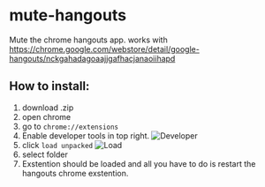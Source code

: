 # mute-hangouts
Mute the chrome hangouts app.
works with https://chrome.google.com/webstore/detail/google-hangouts/nckgahadagoaajjgafhacjanaoiihapd
## How to install:

1. download .zip
1. open chrome
2. go to `chrome://extensions`
3. Enable developer tools in top right.
![Developer](https://raw.githubusercontent.com/ScuffedDev/mute-hangouts/master/screenshots/developer_tools.png)
4. click `load unpacked`
![Load](https://github.com/ScuffedDev/mute-hangouts/blob/master/screenshots/loadUnpacked.png?raw=true)
5. select folder
6. Exstention should be loaded and all you have to do is restart the hangouts chrome exstention.
